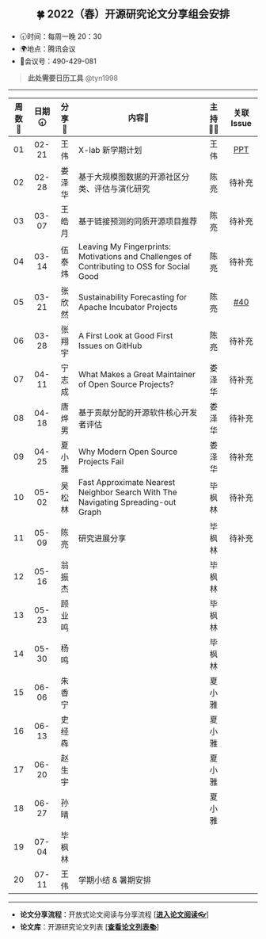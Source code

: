 ## <p align="center">🍀 2022（春）开源研究论文分享组会安排</p>

- 🕣时间：每周一晚 20：30
- 🌍地点：腾讯会议
- 📠会议号：490-429-081

> **此处需要日历工具** @tyn1998

****


周数📆  | 日期🕣 | 分享🙋 | 内容📒 | 主持💂‍♂️ | 关联 Issue |
:--------:|:--------:|:--------:|--------|:--------:|:--------:|
01  | 02-21 | 王伟 | X-lab 新学期计划 | 王伟 | [PPT](https://xlab2017.yuque.com/msdpvs/mif83s/25968929)  |
02  | 02-28 | 娄泽华 | 基于大规模图数据的开源社区分类、评估与演化研究 | 陈亮 | 待补充 |
03  | 03-07 | 王皓月 | 基于链接预测的同质开源项目推荐 | 陈亮 | 待补充 |
04  | 03-14 | 伍泰炜 | Leaving My Fingerprints: Motivations and Challenges of Contributing to OSS for Social Good | 陈亮 | 待补充 |
05  | 03-21 | 张欣然 | Sustainability Forecasting for Apache Incubator Projects | 陈亮 | [#40](https://github.com/X-lab2017/open-research/issues/40) |
06  | 03-28 | 张翔宇 | A First Look at Good First Issues on GitHub | 陈亮 | 待补充 |
07  | 04-11 | 宁志成 | What Makes a Great Maintainer of Open Source Projects? | 娄泽华 | 待补充 |
08  | 04-18 | 唐烨男 | 基于贡献分配的开源软件核心开发者评估 | 娄泽华 | 待补充 |
09  | 04-25 | 夏小雅 | Why Modern Open Source Projects Fail | 娄泽华 | 待补充 |
10  | 05-02 | 吴松林 | Fast Approximate Nearest Neighbor Search With The Navigating Spreading-out Graph | 毕枫林 | 待补充 |
11  | 05-09 | 陈亮 | 研究进展分享 | 毕枫林 | 待补充 |
12  | 05-16 | 翁振杰 | | 毕枫林 | |
13  | 05-23 | 顾业鸣 |  | 毕枫林 | |
14  | 05-30 | 杨鸣 |  | 毕枫林 | |
15  | 06-06 | 朱香宁 |  | 夏小雅 | |
16  | 06-13 | 史经犇 |  | 夏小雅 | |
17  | 06-20 | 赵生宇 |  | 夏小雅 | |
18  | 06-27 | 孙晴 |  | 夏小雅 | |
19  | 07-04 | 毕枫林 |  |  | |
20  | 07-11 | 王伟 | 学期小结 & 暑期安排 |  | |


****

* **论文分享流程**：开放式论文阅读与分享流程 [[**进入论文阅读👓**](https://github.com/X-lab2017/open-research/tree/main/OpenReading "论文阅读")]
* **论文库**：开源研究论文列表 [[**查看论文列表📚**](https://github.com/X-lab2017/open-research/blob/main/openlist.md "论文列表")]
